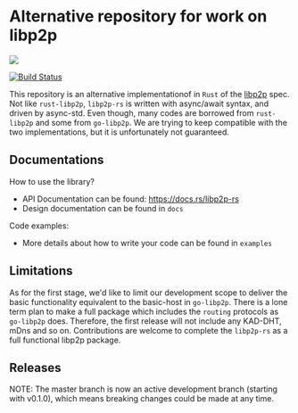 # Alternative repository for work on libp2p

<a href="http://libp2p.io/"><img src="https://img.shields.io/badge/project-libp2p-yellow.svg?style=flat-square" /></a>

[![Build Status](https://travis-ci.com/netwarps/libp2p-rs.svg?token=tEt4wqXiQg5sktaf43jn&branch=master)](https://travis-ci.com/netwarps/libp2p-rs)


This repository is an alternative implementationof in `Rust` of the [libp2p](https://libp2p.io) spec. Not like `rust-libp2p`, `libp2p-rs` is written with async/await syntax, and driven by async-std. Even though, many codes are borrowed from `rust-libp2p` and some from `go-libp2p`. We are trying to keep compatible with the two implementations, but it is unfortunately not guaranteed.

## Documentations

How to use the library?

- API Documentation can be found: https://docs.rs/libp2p-rs
- Design documentation can be found in `docs`

Code examples:

- More details about how to write your code can be found in `examples`


## Limitations

As for the first stage, we'd like to limit our development scope to deliver the basic functionality equivalent to the basic-host in `go-libp2p`. There is a lone term plan to make a full package which includes the `routing` protocols as `go-libp2p` does. Therefore, the first release will not include any KAD-DHT, mDns and so on. Contributions are welcome to complete the `libp2p-rs` as a full functional libp2p package.     


## Releases

NOTE: The master branch is now an active development branch (starting with v0.1.0), which means breaking changes could be made at any time.  